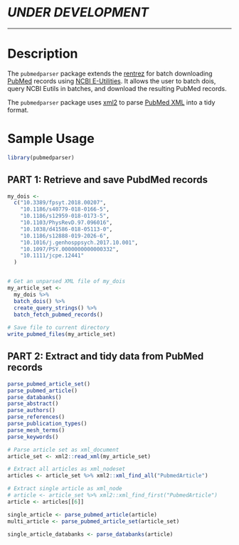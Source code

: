 # *UNDER DEVELOPMENT*

---

# Description
The `pubmedparser` package extends the [rentrez](https://github.com/ropensci/rentrez) for batch downloading [PubMed](https://www.ncbi.nlm.nih.gov/pubmed/) records using [NCBI E-Utilities](https://www.ncbi.nlm.nih.gov/books/NBK25497/). It allows the user to batch dois, query NCBI Eutils in batches, and download the resulting PubMed records.

The `pubmedparser` package uses [xml2](https://github.com/r-lib/xml2) to parse [PubMed XML](https://www.nlm.nih.gov/bsd/licensee/elements_descriptions.html) into a tidy format.

# Sample Usage

```R
library(pubmedparser)
```

## PART 1: Retrieve and save PubdMed records

```R
my_dois <-
  c("10.3389/fpsyt.2018.00207",
    "10.1186/s40779-018-0166-5",
    "10.1186/s12959-018-0173-5",
    "10.1103/PhysRevD.97.096016",
    "10.1038/d41586-018-05113-0",
    "10.1186/s12888-019-2026-6",
    "10.1016/j.genhosppsych.2017.10.001",
    "10.1097/PSY.0000000000000332",
    "10.1111/jcpe.12441"
  )


# Get an unparsed XML file of my_dois
my_article_set <-
  my_dois %>%
  batch_dois() %>%
  create_query_strings() %>%
  batch_fetch_pubmed_records()
  
# Save file to current directory
write_pubmed_files(my_article_set)
````

## PART 2: Extract and tidy data from PubMed records
```R
parse_pubmed_article_set()
parse_pubmed_article()
parse_databanks()
parse_abstract()
parse_authors()
parse_references()
parse_publication_types()
parse_mesh_terms()
parse_keywords()
```

```R
# Parse article set as xml_document
article_set <- xml2::read_xml(my_article_set)

# Extract all articles as xml_nodeset
articles <- article_set %>% xml2::xml_find_all("PubmedArticle")

# Extract single article as xml_node
# article <- article_set %>% xml2::xml_find_first("PubmedArticle")
article <- articles[[6]]

single_article <- parse_pubmed_article(article)
multi_article <- parse_pubmed_article_set(article_set)

single_article_databanks <- parse_databanks(article)

```

